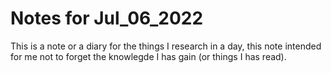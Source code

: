 # Notes for Jul_06_2022

This is a note or a diary for the things I research in a day, this note intended for me not to forget the knowlegde I has gain (or things I has read).
